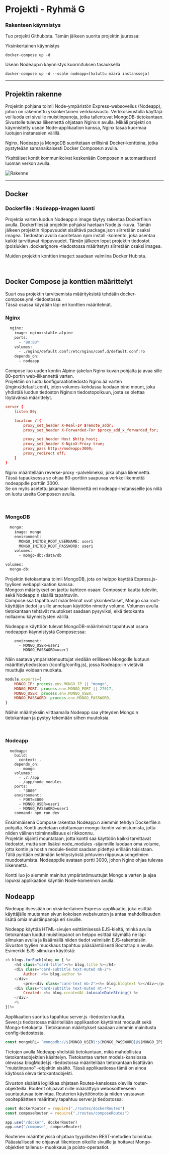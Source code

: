 # Projekti - Ryhmä G

### Rakenteen käynnistys

Tuo projekti Github:sta. Tämän jälkeen suorita projektin juuressa: 

Yksinkertainen käynnistys
```
docker-compose up -d
```
Usean Nodeapp:n käynnistys kuormituksen tasauksella
```
docker-compose up -d --scale nodeapp=[haluttu määrä instansseja]
```
---
## Projektin rakenne

Projektin pohjana toimii Node-ympäristön Express-websovellus (Nodeapp), johon on rakennettu yksinkertainen verkkosivusto. Verkkosivustolla käyttäjä voi luoda eri sivuille muistiinpanoja, jotka tallentuvat MongoDB-tietokantaan.  
Sivustolle tulevaa liikennettä ohjataan Nginx:n avulla. Mikäli projekti on käynnistetty usean Node-applikaation kanssa, Nginx tasaa kuormaa luotujen instanssien välillä. 

Nginx, Nodeapp ja MongoDB suoritetaan erillisinä Docker-kontteina, jotka pystyteään samanaikaisesti
Docker Compose:n avulla. 

Yksittäiset kontit kommunikoivat keskenään Composen:n automaattisesti luoman verkon avulla.  

![Rakenne](./img/rakenne.jpg)

---

## Docker

### Dockerfile : Nodeapp-imagen luonti

Projektia varten luodun Nodeapp:n image täytyy rakentaa Dockerfile:n avulla. Dockerfilessä projektin pohjaksi haetaan Node.js -kuva. Tämän jälkeen projektin riippuvuudet sisältävä package.json siirretään osaksi imagea. Tiedoston avulla suoritetaan npm install -komento, joka asentaa kaikki tarvittavat riippuvuudet. Tämän jälkeen loput projektin tiedostot (poislukien .dockerignore -tiedostossa määritetyt) siirretään osaksi imagea. 

Muiden projektin konttien image:t saadaan valmiina Docker Hub:sta.

<br>


## Docker Compose ja konttien määrittelyt

Suuri osa projektin tarvitsemista määrityksistä tehdään docker-compose.yml -tiedostossa.  
Tässä osassa käydään läpi eri konttien määritelmät. 

### Nginx

```dockerfile
  nginx:
    image: nginx:stable-alpine
    ports:
      - "80:80"
    volumes:
      - ./nginx/default.conf:/etc/nginx/conf.d/default.conf:ro
    depends_on:
      - nodeapp
```
Compose luo uuden kontin Alpine-jakelun Nginx kuvan pohjalta ja avaa sille 80-portin web-liikennettä varten.  
Projektiin on luotu konfiguraatiotiedosto Nginx:ää varten (/nginx/default.conf), joten volumes-kohdassa luodaan bind mount, joka yhdistää luodun tiedoston Nginx:n tiedostopolkuun, josta se olettaa löytävänsä määrittelyt. 

```conf
server {
    listen 80;

    location / {
        proxy_set_header X-Real-IP $remote_addr;
        proxy_set_header X-Forwarded-For $proxy_add_x_forwarded_for;

        proxy_set_header Host $http_host;
        proxy_set_header X-NginX-Proxy true;
        proxy_pass http://nodeapp:3000;
        proxy_redirect off;
    }
} 
```
Nginx määritellään reverse-proxy -palvelimeksi, joka ohjaa liikennettä. Tässä tapauksessa se ohjaa 80-porttiin saapuvaa verkkoliikennettä nodeapp:lle porttiin 3000.  
Se on myös asetettu jakamaan liikennettä eri nodeapp-instansseille jos niitä on luotu useita Compose:n avulla. 

<br>

### MongoDB

```dockerfile
  mongo:
    image: mongo
    environment:
      MONGO_INITDB_ROOT_USERNAME: user1
      MONGO_INITDB_ROOT_PASSWORD: user1
    volumes:
      - mongo-db:/data/db

volumes:
  mongo-db:
```
Projektin tietokantana toimii MongoDB, jota on helppo käyttää Express.js-tyylisen webapplikaation kanssa.  
Mongo:n määritykset on jaettu kahteen osaan: Compose:n kautta tuleviin, sekä Nodeapp:n sisällä tapahtuviin.  
Compose:ssa tapahtuvat määritelmät ovat yksinkertaiset, Mongo saa root-käyttäjän tiedot ja sille annetaan käyttöön nimetty volume. Volumen avulla tietokantaan tehtävät muutokset saadaan pysyviksi, eikä tietokanta nollaannu käynnistysten välillä.  

Nodeapp:n käyttöön tulevat MongoDB-määritelmät tapahtuvat osana nodeapp:n käynnistystä Compose:ssa:
```
    environment:
      - MONGO_USER=user1
      - MONGO_PASSWORD=user1
```
Näin saatava ympäristömuuttujat viedään erilliseen Mongo:lle luotuun määrittelytiedostoon (/config/config.js), jossa Nodeapp:iin vietäviä muuttujia voidaan muokata. 

```js
module.exports={
    MONGO_IP: process.env.MONGO_IP || "mongo",
    MONGO_PORT: process.env.MONGO_PORT || 27017,
    MONGO_USER: process.env.MONGO_USER,
    MONGO_PASSWORD: process.env.MONGO_PASSWORD,
}
```
Näihin määrityksiin viittaamalla Nodeapp saa yhteyden Mongo:n tietokantaan ja pystyy tekemään siihen muutoksia. 

<br>

### Nodeapp

```
  nodeapp:
    build: 
      context: .
    depends_on:
      - mongo
    volumes:
      - ./:/app
      - /app/node_modules
    ports:
      - "3000"
    environment:
      - PORT=3000
      - MONGO_USER=user1
      - MONGO_PASSWORD=user1
    command: npm run dev 
```
Ensimmäisenä Compose rakentaa Nodeapp:n aiemmin tehdyn Dockerfile:n pohjalta. Kontti asetetaan odottamaan mongo-kontin valmistumista, jotta niiden välinen toiminnallisuus ei rikkoonnu.  
Projektin sijainti mountataan, jotta kontti saa käyttöön kaikki tarvittavat tiedostot, mutta sen lisäksi node_modules -sijainnille luodaan oma volume, jotta kontin ja host:n module-tiedot saadaan pidettyä erillään toisistaan. Tällä pyritään estämään kehitystyöstä johtuvien riippuvuusongelmien muodostumista. 
Nodeapp:lle avataan portti 3000, johon Nginx ohjaa tulevaa liikennettä. 

Kontti luo jo aiemmin mainitut ympäristömuuttujat Mongo:a varten ja ajaa lopuksi applikaation käyntiin Node-komennon avulla. 

## Nodeapp

Nodeapp itsessään on yksinkertainen Express-applikaatio, joka esittää käyttäjälle muutaman sivun kokoisen websivuston ja antaa mahdollisuuden lisätä omia muistiinpanoja eri sivuille.

Nodeapp käyttää HTML-sivujen esittämisessä EJS-kieltä, minkä avulla tietokantaan luodut muistiinpanot on helppo esittää käymällä ne läpi silmukan avulla ja lisäämällä niiden tiedot valmiisiin EJS-rakenteisiin. Sivuston tyylien muokkaus tapahtuu pääsääntöisesti Bootstrap:n avulla.  
Esimerkki EJS-silmukan käytöstä:  

``` js
<% blogs.forEach(blog => { %>
    <h4 class="card-title"><%= blog.title %></h4>
    <div class="card-subtitle text-muted mb-2">
        Author: <%= blog.author %>
    </div>
        <pre><div class="card-text mb-2"><%= blog.blogtext %></div></pre>
    <div class="card-subtitle text-muted mt-4">
        Created: <%= blog.createdAt.toLocaleDateString() %>
    </div>
    <%
})%>
```

Applikaation suoritus tapahtuu server.js -tiedoston kautta.  
Sever.js tiedostossa määritellään applikaation käyttämät moduulit sekä Mongo-tietokanta. Tietokannan määritykset saadaan aiemmin mainitusta config-tiedostosta.  
```js
const mongoURL= `mongodb://${MONGO_USER}:${MONGO_PASSWORD}@${MONGO_IP}:${MONGO_PORT}/?authSource=admin`
```
Tietojen avulla Nodeapp yhdistää tietokantaan, mikä mahdollistaa tietokantaobjektien käsittelyn. Tietokantaa varten models-kansiossa olevassa blogModel.js -tiedostossa määritellään tietokantaan lisättävän "muistiinpano" -objektin sisältö. Tässä applikaatiossa tämä on ainoa käytössä oleva tietokantaobjekti. 

Sivuston sisäistä logiikkaa ohjataan Routes-kansiossa olevilla router-objekteilla. Routerit ohjaavat niille määrättyyn webosoitteeseen suuntautuvaa toimintaa. Routerien käyttöönotto ja niiden vastaavan osoitepäätteen määrittely tapahtuu server.js tiedostossa: 

```js
const dockerRouter = require("./routes/dockerRoutes")
const composeRouter = require("./routes/composeRoutes")

app.use("/docker", dockerRouter)
app.use("/compose", composeRouter)
```
Routerien määrittelyissä ohjataan tyypillisten REST-metodien toimintaa. Pääasiallisesti ne ohjaavat liikenteen oikeille sivuille ja hoitavat Mongo-objektien tallenus- muokkaus ja poisto-operaatiot. 
